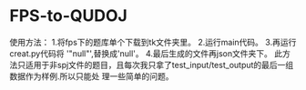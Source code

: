 # FPS-to-QUDOJ
使用方法：
1.将fps下的题库单个下载到tk文件夹里。
2.运行main代码。
3.再运行creat.py代码将 '"null"',替换成'null'。
4.最后生成的文件再json文件夹下。
此方法只适用于非spj文件的题目，且每次我只拿了test_input/test_output的最后一组数据作为样例.所以只能处
理一些简单的问题。
